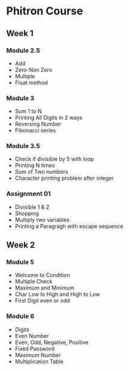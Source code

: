 # Phitron Course

## Week 1

### Module 2.5
- Add
- Zero-Non Zero
- Multiple
- Float method

### Module 3
- Sum 1 to N
- Printing All Digits in 2 ways
- Reversing Number
- Fibonacci series

### Module 3.5
- Check if divisible by 5 with loop
- Printing N times
- Sum of Two numbers
- Character printing problem after integer

### Assignment 01
- Divisible 1 & 2
- Shopping
- Multiply two variables
- Printing a Paragragh with escape sequence

## Week 2

### Module 5
- Welcome to Condition
- Multiple Check
- Maximum and Minimum
- Char Low to High and High to Low
- First Digit even or odd

### Module 6
- Digits
- Even Number
- Even, Odd, Negative, Positive
- Fixed Password
- Maximum Number
- Multiplication Table


